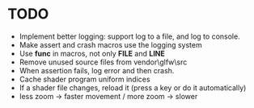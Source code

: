# TODO

- Implement better logging: support log to a file, and log to console.
- Make assert and crash macros use the logging system
- Use __func__ in macros, not only __FILE__ and __LINE__
- Remove unused source files from vendor\glfw\src
- When assertion fails, log error and then crash.
- Cache shader program uniform indices
- If a shader file changes, reload it (press a key or do it automatically)
- less zoom -> faster movement / more zoom -> slower